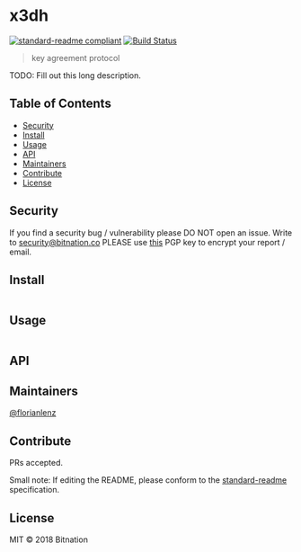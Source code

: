# x3dh

[![standard-readme compliant](https://img.shields.io/badge/standard--readme-OK-green.svg?style=flat-square)](https://github.com/RichardLitt/standard-readme)
[![Build Status](https://semaphoreci.com/api/v1/florianlenz/x3dh/branches/master/badge.svg)](https://semaphoreci.com/florianlenz/x3dh)

> key agreement protocol

TODO: Fill out this long description.

## Table of Contents

- [Security](#security)
- [Install](#install)
- [Usage](#usage)
- [API](#api)
- [Maintainers](#maintainers)
- [Contribute](#contribute)
- [License](#license)

## Security
If you find a security bug / vulnerability please DO NOT open an issue. Write to security@bitnation.co PLEASE use [this](security-bitnation.co.key.pub) PGP key to encrypt your report / email.

## Install

```
```

## Usage

```
```

## API

## Maintainers

[@florianlenz](https://github.com/florianlenz)

## Contribute

PRs accepted.

Small note: If editing the README, please conform to the [standard-readme](https://github.com/RichardLitt/standard-readme) specification.

## License

MIT © 2018 Bitnation
